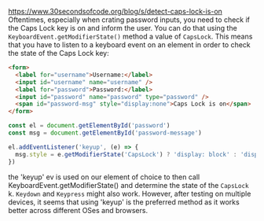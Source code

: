 https://www.30secondsofcode.org/blog/s/detect-caps-lock-is-on
Oftentimes, especially when crating password inputs, you need to check if the Caps Lock key is on and inform the user.
You can do that using the `KeyboardEvent.getModifierState()` method a value of `CapsLock`. This means that you have to
listen to a keyboard event on an element in order to check the state of the Caps Lock key:

```html
<form>
  <label for="username">Username:</label>
  <input id="username" name="username" />
  <label for="password">Password:</label>
  <input id="password" name="password" type="password" />
  <span id="password-msg" style="display:none">Caps Lock is on</span>
</form>
```

```js
const el = document.getElementById('password')
const msg = document.getElementById('password-message')

el.addEventListener('keyup', (e) => {
  msg.style = e.getModifierState('CapsLock') ? 'display: block' : 'display:none'
})
```

the 'keyup' ev is used on our element of choice to then call KeyboardEvent.getModifierState() and determine the state of
the `CapsLock` k. `Keydown` and `Keypress` might also work. However, after testing on multiple devices, it seems that using 'keyup' is the preferred method as it works better across different OSes and browsers.
